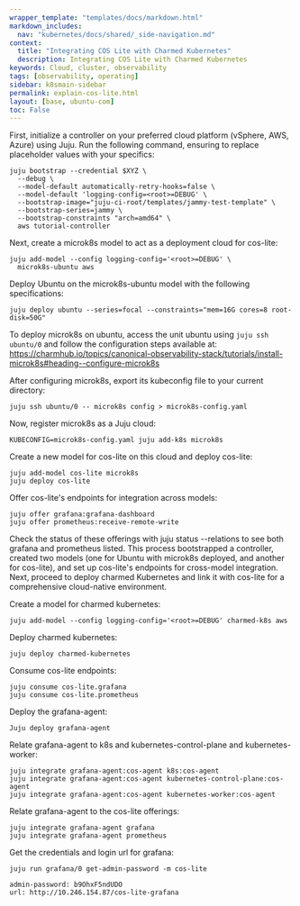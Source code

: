 ```yaml
---
wrapper_template: "templates/docs/markdown.html"
markdown_includes:
  nav: "kubernetes/docs/shared/_side-navigation.md"
context:
  title: "Integrating COS Lite with Charmed Kubernetes"
  description: Integrating COS Lite with Charmed Kubernetes
keywords: Cloud, cluster, observability
tags: [observability, operating]
sidebar: k8smain-sidebar
permalink: explain-cos-lite.html
layout: [base, ubuntu-com]
toc: False
---
```


First, initialize a controller on your preferred cloud platform (vSphere, AWS,
Azure) using Juju. Run the following command, ensuring to replace placeholder
values with your specifics:

```
juju bootstrap --credential $XYZ \
  --debug \
  --model-default automatically-retry-hooks=false \
  --model-default 'logging-config=<root>=DEBUG' \
  --bootstrap-image="juju-ci-root/templates/jammy-test-template" \
  --bootstrap-series=jammy \
  --bootstrap-constraints "arch=amd64" \
  aws tutorial-controller
```

Next, create a microk8s model to act as a deployment cloud for cos-lite:

```
juju add-model --config logging-config='<root>=DEBUG' \
  microk8s-ubuntu aws
```

Deploy Ubuntu on the microk8s-ubuntu model with the following specifications:

```
juju deploy ubuntu --series=focal --constraints="mem=16G cores=8 root-disk=50G"
```

To deploy microk8s on ubuntu, access the unit ubuntu using `juju ssh ubuntu/0`
and follow the configuration steps available at: <https://charmhub.io/topics/canonical-observability-stack/tutorials/install-microk8s#heading--configure-microk8s>

After configuring microk8s, export its kubeconfig file to your current directory:

```
juju ssh ubuntu/0 -- microk8s config > microk8s-config.yaml
```

Now, register microk8s as a Juju cloud:

```
KUBECONFIG=microk8s-config.yaml juju add-k8s microk8s
```

Create a new model for cos-lite on this cloud and deploy cos-lite:

```
juju add-model cos-lite microk8s
juju deploy cos-lite
```

Offer cos-lite's endpoints for integration across models:

```
juju offer grafana:grafana-dashboard
juju offer prometheus:receive-remote-write
```

Check the status of these offerings with juju status --relations to see
both grafana and prometheus listed.
This process bootstrapped a controller, created two models (one for Ubuntu
with microk8s deployed, and another for cos-lite), and set up cos-lite's
endpoints for cross-model integration.
Next, proceed to deploy charmed Kubernetes and link it with cos-lite
for a comprehensive cloud-native environment.

Create a model for charmed kubernetes:

```
juju add-model --config logging-config='<root>=DEBUG' charmed-k8s aws
```

Deploy charmed kubernetes:

```
juju deploy charmed-kubernetes
```

Consume cos-lite endpoints:

```
juju consume cos-lite.grafana
juju consume cos-lite.prometheus
```

Deploy the grafana-agent:

```
Juju deploy grafana-agent
```

Relate grafana-agent to k8s and kubernetes-control-plane and kubernetes-worker:

```
juju integrate grafana-agent:cos-agent k8s:cos-agent
juju integrate grafana-agent:cos-agent kubernetes-control-plane:cos-agent
juju integrate grafana-agent:cos-agent kubernetes-worker:cos-agent
```

Relate grafana-agent to the cos-lite offerings:

```
juju integrate grafana-agent grafana
juju integrate grafana-agent prometheus
```

Get the credentials and login url for grafana:

```
juju run grafana/0 get-admin-password -m cos-lite

admin-password: b9OhxF5ndUDO
url: http://10.246.154.87/cos-lite-grafana
```
